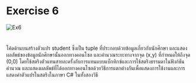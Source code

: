 # Exercise 6
![Ex6](https://github.com/65030179179Pattarapon/03376836-OOP-2566-Lab-03/assets/144198506/88c74474-a2cc-4d3b-886d-df7cd5faffcd)
#
โค้ดด้านบนสร้างตัวแปร student ซึ่งเป็น tuple ที่ประกอบด้วยข้อมูลเกี่ยวกับนักศึกษา และแสดงผลลัพธ์ของข้อมูลนักศึกษานั้นออกทางคอนโซล และคำนวณระยะทางจากจุด (x,y) ที่กำหนดให้ถึงจุด (0,0) โดยใช้สตริงตัวแทนสายละครั้งกับการแทนแบบแบ็กทิกซ์และการใช้สตริงธรรมดาในฟังก์ชันคำนวณ และแสดงผลลัพธ์ที่ได้ออกทางคอนโซลด้วยวิธีการแตกต่างกันเพื่อแสดงการใช้งานและการแสดงค่าตัวแปรในสตริงในภาษา C# ในทั้งสองวิธี
